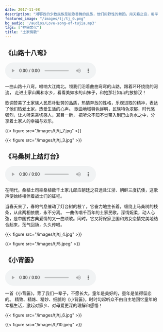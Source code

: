 ```yaml
---
date: 2017-11-08
description: "湘鄂西的少数民族是能歌善舞的民族，他们用野性的舞蹈，用天籁之音，用平凡的比喻，用朴素的语言，演绎着纯纯的爱情故事，一代一代地流传下来，展现出强大的生命力。"
featured_image: "/images/tj/tj_0.png"
bg_audio: '/audios/Love-song-of-tujia.mp3'
tags: ["神秘文化"]
title: "土家情歌"
---
```


## 《山路十八弯》

<div style="position:relative;z-index: 900;top:0;right:0;">
<audio controls>
    <source src='/audios/slsbw.mp3' type="audio/mpeg"/>
</audio>
</div>

一曲山路十八弯，唱响大江南北。领我们沿着曲曲弯弯的山路，跟着环环绕绕的河流，
走进土家山寨和水乡，看看美如水的山妹子，和她那壮如山的放排汉！

歌词赞美了土家族人民质朴勤劳的品质，热情奔放的性格，乐观进取的精神，表达了他们热爱土家，热爱生活的心声。
歌曲地域特色鲜明，民族特色浓郁，时代感强烈，让人听来亲切感人，耳目一新，
把听众不知不觉带入到巴山秀水之中，分享着土家人的幸福与欢乐。

{{< figure src="/images/tj/tj_7.jpg" >}}

{{< figure src="/images/tj/tj_3.jpg" >}}

## 《马桑树上结灯台》

<div style="position:relative;z-index: 900;top:0;right:0;">
<audio controls>
    <source src='/audios/msssjdt.mp3' type="audio/mpeg"/>
</audio>
</div>

在明代，桑植土司率桑植数千土家儿郎应朝廷之召远赴江浙、朝鲜三度抗倭，这歌声便始终相伴着战士们的征程。 

当春天来了，春的气息催动了灯台树的枝丫，它奋力地生长着，缠绕上马桑树的枝条，从此两相依偎，永不分离。
一曲传唱千百年的土家民歌，深情婉柔，动人心弦，是中国式古典爱情的又一曲颂歌。同时，它又将保家卫国和男女恋情完美地结合起来，荡气回肠，久久传唱。

{{< figure src="/images/tj/tj_4.jpg" >}}

{{< figure src="/images/tj/5.jpeg" >}}

##  《小背篓》
<div style="position:relative;z-index: 900;top:0;right:0;">
<audio controls>
    <source src='/audios/xiaobeilou.mp3' type="audio/mpeg"/>
</audio>
</div>

一首《小背篓》，背了我们一辈子，不愿长大。童年是美好的，童年是值得留恋的。
精致、精炼、精妙、细腻的《小背篓》，时时勾起听众不由自主地回忆童年的幸福生活，激起对家乡、对母爱更深的理解和感悟！

{{< figure src="/images/tj/tj_6.jpg" >}}

{{< figure src="/images/tj/10.jpeg" >}}

